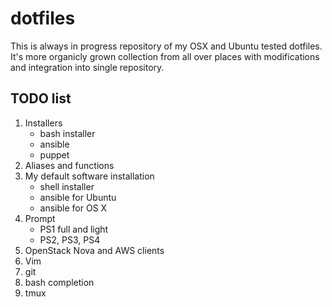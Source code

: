 # dotfiles
This is always in progress repository of my OSX and Ubuntu tested dotfiles. It's more organicly grown
collection from all over places with modifications and integration into single repository.

## TODO list
1. Installers
    * bash installer
    * ansible
    * puppet
2. Aliases and functions
3. My default software installation
    * shell installer
    * ansible for Ubuntu
    * ansible for OS X
4. Prompt
    * PS1 full and light
    * PS2, PS3, PS4
5. OpenStack Nova and AWS clients
6. Vim
7. git
8. bash completion
9. tmux
